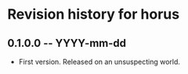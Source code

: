 # Revision history for horus

## 0.1.0.0 -- YYYY-mm-dd

* First version. Released on an unsuspecting world.
